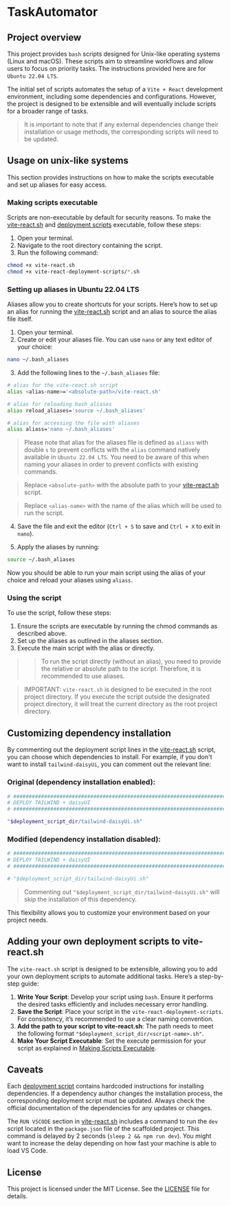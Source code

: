 # TaskAutomator

## Project overview

This project provides `bash` scripts designed for Unix-like operating systems (Linux and macOS). These scripts aim to streamline workflows and allow users to focus on priority tasks. The instructions provided here are for `Ubuntu 22.04 LTS`.

The initial set of scripts automates the setup of a `Vite + React` development environment, including some dependencies and configurations. However, the project is designed to be extensible and will eventually include scripts for a broader range of tasks.

> It is important to note that if any external dependencies change their installation or usage methods, the corresponding scripts will need to be updated.

## Usage on unix-like systems

This section provides instructions on how to make the scripts executable and set up aliases for easy access.

### Making scripts executable

Scripts are non-executable by default for security reasons. To make the [vite-react.sh](https://github.com/RabbitHole26/taskAutomator/blob/main/vite-react.sh) and [deployment scripts](https://github.com/RabbitHole26/taskAutomator/tree/main/vite-react-deployment-scripts) executable, follow these steps:

1. Open your terminal.
2. Navigate to the root directory containing the script.
3. Run the following command:

```bash
chmod +x vite-react.sh
chmod +x vite-react-deployment-scripts/*.sh
```

### Setting up aliases in Ubuntu 22.04 LTS

Aliases allow you to create shortcuts for your scripts. Here’s how to set up an alias for running the [vite-react.sh](https://github.com/RabbitHole26/taskAutomator/blob/main/vite-react.sh) script and an alias to source the alias file itself.

1. Open your terminal.
2. Create or edit your aliases file. You can use `nano` or any text editor of your choice:

```bash
nano ~/.bash_aliases
```

3. Add the following lines to the `~/.bash_aliases` file:

```bash
# alias for the vite-react.sh script
alias <alias-name>='<absolute-path>/vite-react.sh'

# alias for reloading bash_aliases 
alias reload_aliases='source ~/.bash_aliases'

# alias for accessing the file with aliases
alias aliass='nano ~/.bash_aliases'
```

> Please note that alias for the aliases file is defined as `aliass` with double `s` to prevent conflicts with the `alias` command natively available in `Ubuntu 22.04 LTS`. You need to be aware of this when naming your aliases in order to prevent conflicts with existing commands.

> Replace `<absolute-path>` with the absolute path to your [vite-react.sh](https://github.com/RabbitHole26/taskAutomator/blob/main/vite-react.sh) script.

> Replace `<alias-name>` with the name of the alias which will be used to run the script.

4. Save the file and exit the editor (`Ctrl + S` to save and `Ctrl + X` to exit in `nano`).

5. Apply the aliases by running:

```bash
source ~/.bash_aliases
```

Now you should be able to run your main script using the alias of your choice and reload your aliases using `aliass`.

### Using the script

To use the script, follow these steps:

1. Ensure the scripts are executable by running the chmod commands as described above.
2. Set up the aliases as outlined in the aliases section.
3. Execute the main script with the alias or directly.

> > To run the script directly (without an alias), you need to provide the relative or absolute path to the script. Therefore, it is recommended to use aliases.

> IMPORTANT: `vite-react.sh` is designed to be executed in the root project directory. If you execute the script outside the designated project directory, it will treat the current directory as the root project directory.

## Customizing dependency installation

By commenting out the deployment script lines in the [vite-react.sh](https://github.com/RabbitHole26/taskAutomator/blob/main/vite-react.sh) script, you can choose which dependencies to install. For example, if you don't want to install `tailwind-daisyUi`, you can comment out the relevant line:

### Original (dependency installation enabled):

```bash
# #######################################################################################
# DEPLOY TAILWIND + daisyUI
# #######################################################################################

"$deployment_script_dir/tailwind-daisyUi.sh"
```

### Modified (dependency installation disabled):

```bash
# #######################################################################################
# DEPLOY TAILWIND + daisyUI
# #######################################################################################

# "$deployment_script_dir/tailwind-daisyUi.sh"
```

> Commenting out `"$deployment_script_dir/tailwind-daisyUi.sh"` will skip the installation of this dependency.

This flexibility allows you to customize your environment based on your project needs.

## Adding your own deployment scripts to vite-react.sh

The `vite-react.sh` script is designed to be extensible, allowing you to add your own deployment scripts to automate additional tasks. Here’s a step-by-step guide:

1. **Write Your Script**: Develop your script using `bash`. Ensure it performs the desired tasks efficiently and includes necessary error handling.
2. **Save the Script**: Place your script in the `vite-react-deployment-scripts`. For consistency, it’s recommended to use a clear naming convention.
3. **Add the path to your script to vite-react.sh**: The path needs to meet the following format `"$deployment_script_dir/<script-name>.sh"`.
4. **Make Your Script Executable**: Set the execute permission for your script as explained in [Making Scripts Executable](#making-scripts-executable).

## Caveats

Each [deployment script](https://github.com/RabbitHole26/taskAutomator/tree/main/vite-react-deployment-scripts) contains hardcoded instructions for installing dependencies. If a dependency author changes the installation process, the corresponding deployment script must be updated. Always check the official documentation of the dependencies for any updates or changes.

The `RUN VSCODE` section in [vite-react.sh](https://github.com/RabbitHole26/taskAutomator/blob/main/vite-react.sh) includes a command to run the `dev` script located in the `package.json` file of the scaffolded project. This command is delayed by 2 seconds (`sleep 2 && npm run dev`). You might want to increase the delay depending on how fast your machine is able to load VS Code.

## License
This project is licensed under the MIT License. See the [LICENSE](https://github.com/RabbitHole26/taskAutomator/blob/main/LICENSE) file for details.

